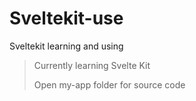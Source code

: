 # Sveltekit-use 

Sveltekit learning and using 

> Currently learning Svelte Kit 
> 
> Open my-app folder for source code 
